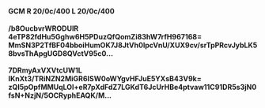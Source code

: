 #### GCM R 20/0c/400 L 20/0c/400
**/b8OucbvrWRODUIR**<br/>**4eTP82fdHu5Gghw6H5PDuzQfQomZi83hW7rfH967168=**<br/>**MmSN3P2TfBF04bboiHumOK7J8JtVh0lpcVnU/XUX9cv/srTpPRcvJybLK58bvsThApgUGD8QVctV95c0...**<br/><br/>
**7DRmyAxVXVtcUW1L**<br/>**IKnXt3/TRiNZN2MiGR6ISW0oWYgvHFJuE5YXsB43V9k=**<br/>**zQl5pOpfMMUqLOI+eR7pXdFdZ7LGKdT6JcUrHBe4ptvaw11C91DR5s3jN0fsN+NzjN/5OCRyphEAQK/M...**